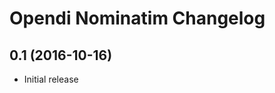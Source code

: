Opendi Nominatim Changelog
==========================

0.1 (2016-10-16)
----------------

* Initial release